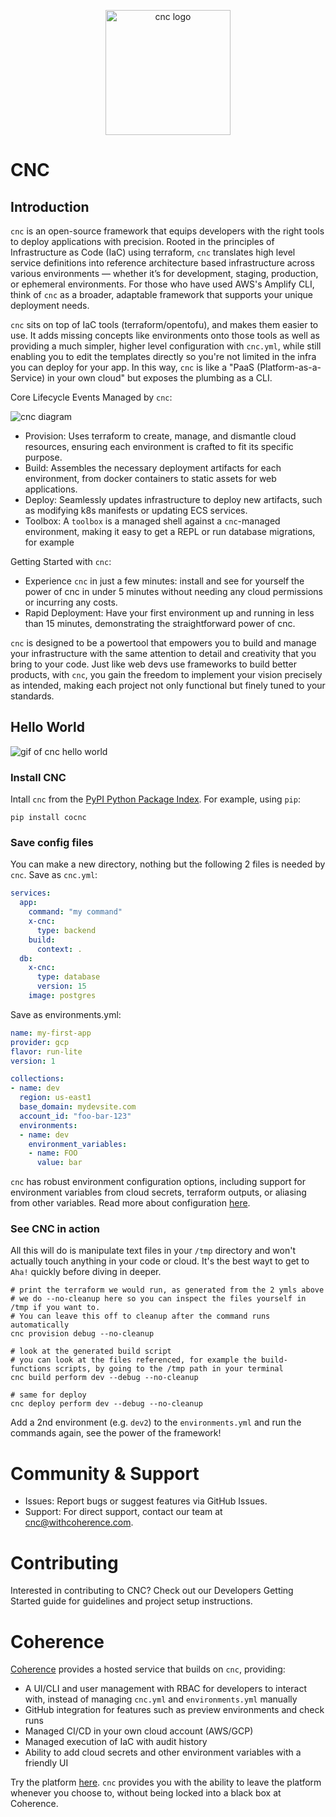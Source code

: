 <p align="center">
<picture>
  <img src="https://cncframework.com/images/cnc_logo_white.svg" alt="cnc logo" width="200" height="auto">
</picture>
</p>

# CNC

## Introduction

`cnc` is an open-source framework that equips developers with the right tools to deploy applications with precision. Rooted in the principles of Infrastructure as Code (IaC) using terraform, `cnc` translates high level service definitions into reference architecture based infrastructure across various environments — whether it’s for development, staging, production, or ephemeral environments. For those who have used AWS's Amplify CLI, think of `cnc` as a broader, adaptable framework that supports your unique deployment needs.

`cnc` sits on top of IaC tools (terraform/opentofu), and makes them easier to use. It adds missing concepts like environments onto those tools as well as providing a much simpler, higher level configuration with `cnc.yml`, while still enabling you to edit the templates directly so you're not limited in the infra you can deploy for your app. In this way, `cnc` is like a "PaaS (Platform-as-a-Service) in your own cloud" but exposes the plumbing as a CLI.

Core Lifecycle Events Managed by `cnc`:

<picture>
  <img src="/images/cnc_diagram_dark.png" alt="cnc diagram" width="auto" height="auto">
</picture>
</p>

- Provision: Uses terraform to create, manage, and dismantle cloud resources, ensuring each environment is crafted to fit its specific purpose.
- Build: Assembles the necessary deployment artifacts for each environment, from docker containers to static assets for web applications.
- Deploy: Seamlessly updates infrastructure to deploy new artifacts, such as modifying k8s manifests or updating ECS services.
- Toolbox: A `toolbox` is a managed shell against a `cnc`-managed environment, making it easy to get a REPL or run database migrations, for example

Getting Started with `cnc`:

- Experience `cnc` in just a few minutes: install and see for yourself the power of cnc in under 5 minutes without needing any cloud permissions or incurring any costs.
- Rapid Deployment: Have your first environment up and running in less than 15 minutes, demonstrating the straightforward power of cnc.

`cnc` is designed to be a powertool that empowers you to build and manage your infrastructure with the same attention to detail and creativity that you bring to your code. Just like web devs use frameworks to build better products, with `cnc`, you gain the freedom to implement your vision precisely as intended, making each project not only functional but finely tuned to your standards.

## Hello World

<picture>
  <img src="/images/hello_world.gif" alt="gif of cnc hello world" width="auto" height="auto">
</picture>

### Install CNC

Intall `cnc` from the [PyPI Python Package Index](https://pypi.org/project/cocnc/). For example, using `pip`:
```
pip install cocnc
```

### Save config files

You can make a new directory, nothing but the following 2 files is needed by `cnc`. Save as `cnc.yml`:

```yaml
services:
  app:
    command: "my command"
    x-cnc:
      type: backend
    build:
      context: .
  db:
    x-cnc:
      type: database
      version: 15
    image: postgres
```

Save as environments.yml:

```yaml
name: my-first-app
provider: gcp
flavor: run-lite
version: 1

collections:
- name: dev
  region: us-east1
  base_domain: mydevsite.com
  account_id: "foo-bar-123"
  environments:
  - name: dev
    environment_variables:
    - name: FOO
      value: bar
```

`cnc` has robust environment configuration options, including support for environment variables from cloud secrets, terraform outputs, or aliasing from other variables. Read more about configuration [here](https://cncframework.com/configuration/overview/).


### See CNC in action

All this will do is manipulate text files in your `/tmp` directory and won't actually touch anything in your code or cloud. It's the best wayt to get to `Aha!` quickly before diving in deeper.

```
# print the terraform we would run, as generated from the 2 ymls above
# we do --no-cleanup here so you can inspect the files yourself in /tmp if you want to.
# You can leave this off to cleanup after the command runs automatically
cnc provision debug --no-cleanup

# look at the generated build script
# you can look at the files referenced, for example the build-functions scripts, by going to the /tmp path in your terminal
cnc build perform dev --debug --no-cleanup

# same for deploy
cnc deploy perform dev --debug --no-cleanup
```

Add a 2nd environment (e.g. `dev2`) to the `environments.yml` and run the commands again, see the power of the framework!

# Community & Support

- Issues: Report bugs or suggest features via GitHub Issues.
- Support: For direct support, contact our team at cnc@withcoherence.com.

# Contributing

Interested in contributing to CNC? Check out our Developers Getting Started guide for guidelines and project setup instructions.

# Coherence

[Coherence](https://withcoherence.com) provides a hosted service that builds on `cnc`, providing:

- A UI/CLI and user management with RBAC for developers to interact with, instead of managing `cnc.yml` and `environments.yml` manually
- GitHub integration for features such as preview environments and check runs
- Managed CI/CD in your own cloud account (AWS/GCP)
- Managed execution of IaC with audit history
- Ability to add cloud secrets and other environment variables with a friendly UI

Try the platform [here](https://beta.withcoherence.com). `cnc` provides you with the ability to leave the platform whenever you choose to, without being locked into a black box at Coherence.